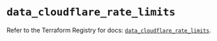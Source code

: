 # `data_cloudflare_rate_limits`

Refer to the Terraform Registry for docs: [`data_cloudflare_rate_limits`](https://registry.terraform.io/providers/cloudflare/cloudflare/5.0.0/docs/data-sources/rate_limits).
